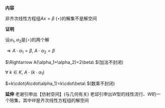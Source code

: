 **内容**

非齐次线性方程组$Ax=\beta\ (\star)$的解集不是解空间

**证明**

设$\alpha_1,\alpha_2$是$(\star)$的两个解

$\Rightarrow A\cdot\alpha_1=\beta,\ A\cdot\alpha_2=\beta$

$\Rightarrow A(\alpha_1+\alpha_2)=2\beta\ $(加法不封闭)

$\forall\ k\in K,\ A\cdot(k\cdot\alpha_1)$

$=k\cdot(A\cdot\alpha_1)=k\cdot\beta\ $(数乘不封闭)

**延伸**
老谢引申出【仿射空间】(与几何有关)
老邱引申出$W$型的线性流行、$W$的一个陪集，其中$W$是齐次线性方程组的解空间
